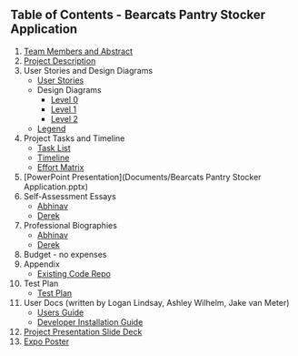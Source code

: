 ## Table of Contents - Bearcats Pantry Stocker Application
1. [Team Members and Abstract](Abstract.md)
2. [Project Description](Project-Description.md)
3. User Stories and Design Diagrams
    - [User Stories](User_Stories.md)
    - Design Diagrams
      - [Level 0](Design_Diagrams/Design_D0.png)
      - [Level 1](Design_Diagrams/Design_D1.png)
      - [Level 2](Design_Diagrams/Design_D2.png)
    - [Legend](Design_Diagrams/Legend.png)
4. Project Tasks and Timeline
    - [Task List](Tasklist.md)
    - [Timeline](Documents/Milestones_Timeline_EffortMatrix.docx)
    - [Effort Matrix](Documents/Milestones_Timeline_EffortMatrix.docx)
5. [PowerPoint Presentation](Documents/Bearcats Pantry Stocker Application.pptx)
6. Self-Assessment Essays
    - [Abhinav](https://docs.google.com/document/d/10Xg1EHgX2xaIeqB7i1UGuq_LpfgcBduE/edit?usp=sharing&ouid=117866352662729661371&rtpof=true&sd=true)
    - [Derek](https://docs.google.com/document/d/1tGxTnibqI3yGG5SQZBk3e_zP5is8Y81kbJ8S8MabWqU/edit?usp=sharing)
7. Professional Biographies
    - [Abhinav](professional_bio_garg.md)
    - [Derek](professional_bio_heidotting.md)
8. Budget - no expenses
9. Appendix
    - [Existing Code Repo](https://github.com/aew19/BearcatPantry)
10. Test Plan
    - [Test Plan](Test%20Plan.docx)
11. User Docs (written by Logan Lindsay, Ashley Wilhelm, Jake van Meter)
    - [Users Guide](https://docs.google.com/document/d/1B6PnMysM8zgCI7nPotV8fTu7GO8bqVcCmGcDfK74l2Q/edit)
    - [Developer Installation Guide](https://docs.google.com/document/d/1P0h8tjl0qB19sqSsCGC1MvVyxywsGNpAVf8OKjnIz0s/edit)
12. [Project Presentation Slide Deck](https://docs.google.com/presentation/d/1pl8XwdtKo7UVpt0YfIOARKbvLjebHXm8yywPbTNbKEY/edit#slide=id.p)
13. [Expo Poster](poster_pdf.pdf)
